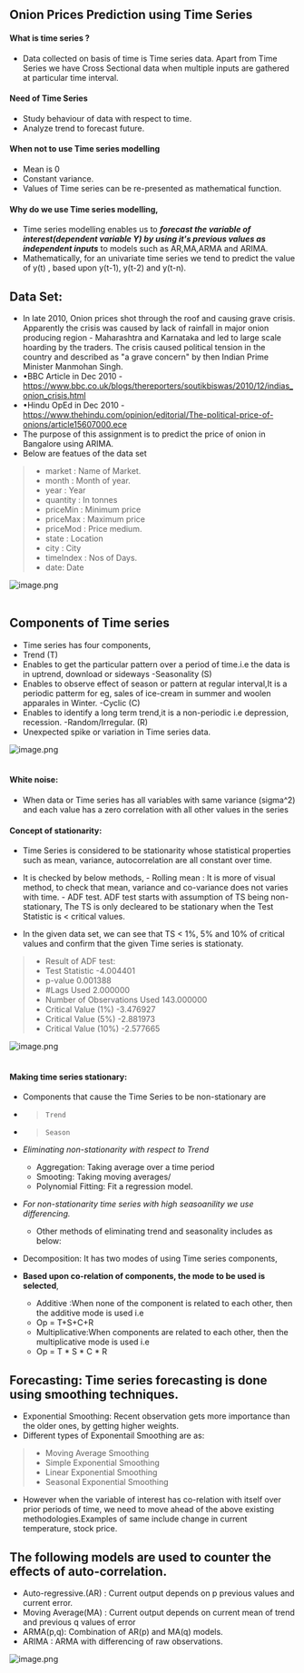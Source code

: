 ## Onion Prices Prediction using Time Series

#### What is time series ?
- Data collected on basis of time is Time series data. Apart from Time Series we have Cross Sectional data when multiple inputs are gathered at particular time interval.

#### Need of Time Series
- Study behaviour of data with respect to time.
- Analyze trend to forecast future.

#### When not to use Time series modelling
- Mean is 0
- Constant variance.
- Values of Time series can be re-presented as mathematical function.

#### Why do we use Time series modelling, 
- Time series modelling enables us to ___forecast the variable of interest(dependent variable Y) by using it's previous values as independent inputs___ to models such as AR,MA,ARMA and ARIMA.
- Mathematically, for an univariate time series we tend to predict the value of y(t) , based upon y(t-1), y(t-2) and y(t-n).

## Data Set:
- In late 2010, Onion prices shot through the roof and causing grave crisis. Apparently the crisis was caused by lack of rainfall in major onion producing region - Maharashtra and Karnataka and led to large scale hoarding by the traders. The crisis caused political tension in the country and described as "a grave concern" by then Indian Prime Minister Manmohan Singh.
- •BBC Article in Dec 2010 - https://www.bbc.co.uk/blogs/thereporters/soutikbiswas/2010/12/indias_onion_crisis.html 
- •Hindu OpEd in Dec 2010 - https://www.thehindu.com/opinion/editorial/The-political-price-of-onions/article15607000.ece
- The purpose of this assignment is to predict the price of onion in Bangalore using ARIMA.
- Below are featues of the data set
> - market : Name of Market.
> - month : Month of year.
> - year : Year
> - quantity : In tonnes
> - priceMin : Minimum price
> - priceMax : Maximum price
> - priceMod : Price medium.
> - state : Location
> - city : City
> - timeIndex : Nos of Days.
> - date: Date

![image.png](./images/plotdata.png)<br><br>

## Components of Time series
- Time series has four components, 
- Trend (T) 
-	Enables to get the particular pattern over a period of time.i.e the data is in uptrend, download or sideways
-Seasonality (S)
-	Enables to observe effect of season or pattern at regular interval,It is a periodic patterm for eg, sales of ice-cream in summer and woolen apparales in Winter.
-Cyclic (C)
-	Enables to identify a long term trend,it is a non-periodic i.e depression, recession.
-Random/Irregular. (R)
-	Unexpected spike or variation in Time series data.

![image.png](./images/compdecom.png)<br><br>

#### White noise:
- When data or Time series has all variables with same variance (sigma^2) and each value has a zero correlation with all other values in the series

#### Concept of stationarity:
-	Time Series is considered to be stationarity whose statistical properties such as mean, variance, autocorrelation are all constant over time.
-	It is checked by below methods, 
		- Rolling mean : It is more of visual method, to check that mean, variance and co-variance does not varies with time.
		- ADF test. ADF test starts with assumption of TS being non-stationary, The TS is only decleared to be stationary when the Test Statistic is < critical values.

- In the given data set, we can see that TS < 1%, 5% and 10% of critical values and confirm that the given Time series is stationaty.
> - Result of ADF test:
> - Test Statistic                  -4.004401
> - p-value                          0.001388
> - #Lags Used                       2.000000
> - Number of Observations Used    143.000000
> - Critical Value (1%)             -3.476927
> - Critical Value (5%)             -2.881973
> - Critical Value (10%)            -2.577665

![image.png](./images/stationarycheck.png)<br><br>

#### Making time series stationary:
- Components that cause the Time Series to be non-stationary are
- > 	Trend
- > 	Season
- _Eliminating non-stationarity with respect to Trend_
	- Aggregation: Taking average over a time period 
	- Smooting: Taking moving averages/
	- Polynomial Fitting: Fit a regression model.

- _For non-stationarity time series with high seasoanility we use differencing._
	- Other methods of eliminating trend and seasonality includes as below:
-    Decomposition: It has two modes of using Time series components,
- 	__Based upon co-relation of components, the mode to be used is selected__,
	- Additive :When none of the component is related to each other, then the additive mode is used i.e 
	- Op = T+S+C+R
	- Multiplicative:When components are related to each other, then the multiplicative mode is used i.e 
	- Op = T * S * C * R

## Forecasting: Time series forecasting is done using smoothing techniques.

-	Exponential Smoothing: Recent observation gets more importance than the older ones, by getting higher weights.
- 	Different types of Exponentail Smoothing are as:
> - Moving Average Smoothing
> - Simple Exponential Smoothing
> - Linear Exponential Smoothing
> - Seasonal Exponential Smoothing

- However when the variable of interest has co-relation with itself over prior periods of time, we need to move ahead of the above existing methodologies.Examples of same include change in current temperature, stock price. 

## The following models are used to counter the effects of auto-correlation.

- Auto-regressive.(AR) : Current output depends on p previous values and current error.
- Moving Average(MA) : Current output depends on current mean of trend and previous q values of error
- ARMA(p,q): Combination of AR(p) and MA(q) models.
- ARIMA : ARMA with differencing of raw observations.

![image.png](./images/arima_final.png)<br><br>







